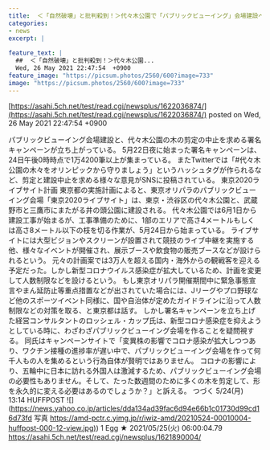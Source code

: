 ```yaml
---
title:  ＜「自然破壊」と批判殺到！＞代々木公園で「パブリックビューイング」会場建設へ...木の剪定作業が始まる...........★2  
categories:
- news
excerpt: |
  
feature_text: |
  ##  ＜「自然破壊」と批判殺到！＞代々木公園...
  Wed, 26 May 2021 22:47:54  +0900
feature_image: "https://picsum.photos/2560/600?image=733"
image: "https://picsum.photos/2560/600?image=733"
---
```


[https://asahi.5ch.net/test/read.cgi/newsplus/1622036874/](https://asahi.5ch.net/test/read.cgi/newsplus/1622036874/)
posted on Wed, 26 May 2021 22:47:54  +0900

<!--more-->

パブリックビューイング会場建設と、代々木公園の木の剪定の中止を求める署名キャンペーンが立ち上がっている。 5月22日夜に始まった署名キャンペーンは、24日午後0時時点で1万4200筆以上が集まっている。 またTwitterでは「#代々木公園の木々をオリンピックから守りましょう」というハッシュタグが作られるなど、剪定と建設中止を求める様々な意見がSNSに投稿されている。 東京2020ライブサイト計画 東京都の実施計画によると、東京オリパラのパブリックビューイング会場「東京2020ライブサイト」は、東京・渋谷区の代々木公園と、武蔵野市と三鷹市にまたがる井の頭公園に建設される。 代々木公園では6月1日から建設工事が始まるが、工事準備のために、1部のエリアで高さ4メートルもしくは高さ8メートル以下の枝を切る作業が、5月24日から始まっている。 ライブサイトには大型ビジョンやスクリーンが設置されて競技のライブ中継を実施する他、様々なイベントが開催され、展示ブースや飲食物の販売ブースなどが設けられるという。 元々の計画案では3万人を超える国内・海外からの観戦客を迎える予定だった。しかし新型コロナウイルス感染症が拡大しているため、計画を変更して人数制限などを設けるという。 もし東京オリパラ開催期間中に緊急事態宣言やまん延防止等重点措置などが出されていた場合には、Jリーグやプロ野球など他のスポーツイベント同様に、国や自治体が定めたガイドラインに沿って人数制限などの対策を取る、と東京都は話す。 しかし署名キャンペーンを立ち上げた経営コンサルタントのロッシェル・カップ氏は、新型コロナ感染症を抑えようとしている時に、わざわざパブリックビューイング会場を作ることを疑問視する。 同氏はキャンペーンサイトで「変異株の影響でコロナ感染が拡大しつつあり、ワクチン接種の進捗率が遅い中で、パブリックビューイング会場を作って何千人もの人を集めるという行為自体が賢明ではありません。 コロナの影響により、五輪中に日本に訪れる外国人は激減するため、パブリックビューイング会場の必要性もありません。そして、たった数週間のために多くの木を剪定して、形を永久的に変える必要はあるのでしょうか？」と訴える。 つづく 5/24(月) 13:14 HUFFPOST ![](https://news.yahoo.co.jp/articles/dda134ad39fac6d94e66b1c01730d99cd16d73fd 写真 [https://amd-pctr.c.yimg.jp/r/iwiz-amd/20210524-00010004-huffpost-000-12-view.jpg)](https://amd-pctr.c.yimg.jp/r/iwiz-amd/20210524-00010004-huffpost-000-12-view.jpg)) 1 Egg ★ 2021/05/25(火) 06:00:04.79 https://asahi.5ch.net/test/read.cgi/newsplus/1621890004/
